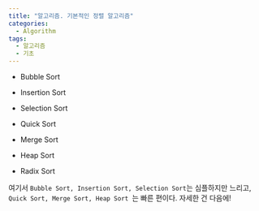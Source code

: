 ```yaml
---
title: "알고리즘. 기본적인 정렬 알고리즘"
categories:
  - Algorithm
tags:
  - 알고리즘
  - 기초
---
```




- Bubble Sort

- Insertion Sort

- Selection Sort

- Quick Sort

- Merge Sort

- Heap Sort

- Radix Sort



여기서 `Bubble Sort, Insertion Sort, Selection Sort`는 심플하지만 느리고, `Quick Sort, Merge Sort, Heap Sort `는 빠른 편이다. 자세한 건 다음에!
